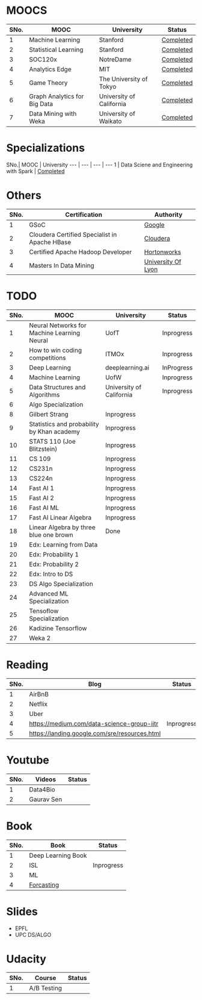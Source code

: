 # MOOCS

SNo.| MOOC | University | Status 
--- | ---  | --- | ---
1 | Machine Learning | Stanford | [Completed](https://www.coursera.org/account/accomplishments/records/BD4X2HUWKWJN)
2 | Statistical Learning | Stanford | [Completed](https://verify.lagunita.stanford.edu/SOA/a11d80627d6c4bdb9aa0d719482b004d/?lipi=urn%3Ali%3Apage%3Ad_flagship3_profile_view_base%3BzFpAVE7STVCV7OXC350UNA%3D%3D)
3 | SOC120x | NotreDame | [Completed](https://verify.edx.org/cert/a60cdafbee274024bd19b3cfdbd443b7)
4 | Analytics Edge | MIT | [Completed](https://courses.edx.org/certificates/659c8dfe1e644063b4f288aa4f4a3f00)
5 | Game Theory | The University of Tokyo | [Completed](https://www.coursera.org/account/accomplishments/certificate/423XY9HJ535S)
6 | Graph Analytics for Big Data | University of California | [Completed](https://www.coursera.org/account/accomplishments/verify/SZ7GY3D65MZ3)
7 | Data Mining with Weka | University of Waikato | [Completed](https://github.com/krishnakalyan3/krishnakalyan3.github.io/blob/master/certificates/weka.pdf)


# Specializations

SNo.| MOOC | University
--- | ---  | --- | ---
1 | Data Sciene and Engineering with Spark | [Completed](https://credentials.edx.org/credentials/ca26c9d54f3041fe9c70cee126e340b4/)

# Others

SNo.| Certification | Authority  
--- | ---  | --- 
1 | GSoC | [Google](https://github.com/krishnakalyan3/krishnakalyan3.github.io/blob/master/certificates/Certificate%20of%20Completion%20for%20Sai%20Krishna%20Kalyan.pdf)
2 | Cloudera Certified Specialist in Apache HBase | [Cloudera](https://github.com/krishnakalyan3/krishnakalyan3.github.io/blob/master/certificates/Cloudera%20HBase.pdf)
3 | Certified Apache Hadoop Developer | [Hortonworks](https://github.com/krishnakalyan3/krishnakalyan3.github.io/blob/master/certificates/Hortonworks%20Hadoop.jpg) 
4 | Masters In Data Mining | [University Of Lyon](https://github.com/krishnakalyan3/krishnakalyan3.github.io/blob/master/certificates/degree.jpeg)

# TODO

SNo.| MOOC | University | Status 
--- | ---  | --- | ---
1 | Neural Networks for Machine Learning Neural | UofT | Inprogress
2 | How to win coding competitions | ITMOx | Inprogress
3 | Deep Learning | deeplearning.ai | InProgress
4 | Machine Learning | UofW | Inprogress
5 | Data Structures and Algorithms | University of California | Inprogress
6 | Algo Specialization
8 | Gilbert Strang | Inprogress
9 | Statistics and probability by Khan academy | Inprogress
10 | STATS 110 (Joe Blitzstein) | Inprogress
11 | CS 109 | Inprogress
12 | CS231n | Inprogress
13 | CS224n | Inprogress
14 | Fast AI 1 | Inprogress
15 | Fast AI 2 | Inprogress
16 | Fast AI ML | Inprogress
17 | Fast AI Linear Algebra | Inprogress
18 | Linear Algebra by three blue one brown | Done
19 | Edx: Learning from Data
20 | Edx: Probability 1
21 | Edx: Probability 2
22 | Edx: Intro to DS
23 | DS Algo Specialization
24 | Advanced ML Specialization
25 | Tensoflow Specialization
26 | Kadizine Tensorflow
27 | Weka 2

# Reading
SNo.| Blog | Status 
--- | ---  | --- 
1 | AirBnB | 
2 | Netflix | 
3 | Uber | 
4 | https://medium.com/data-science-group-iitr | Inprogress
5 | https://landing.google.com/sre/resources.html

# Youtube
SNo.| Videos | Status 
--- | ---  | --- 
1 | Data4Bio
2 | Gaurav Sen

# Book
SNo.| Book | Status 
--- | ---  | --- 
1 | Deep Learning Book | 
2 | ISL | Inprogress
3 | ML | 
4 | [Forcasting](https://otexts.org/fpp2/) | 


# Slides
- EPFL
- UPC DS/ALGO

# Udacity
SNo.| Course | Status
--- | ---  | ---
1 | A/B Testing |
